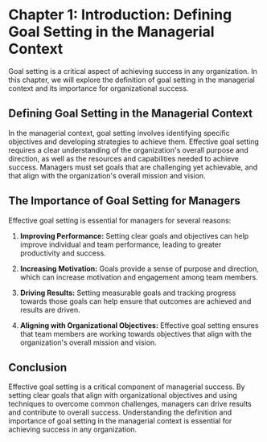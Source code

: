 Chapter 1: Introduction: Defining Goal Setting in the Managerial Context
========================================================================

Goal setting is a critical aspect of achieving success in any organization. In this chapter, we will explore the definition of goal setting in the managerial context and its importance for organizational success.

Defining Goal Setting in the Managerial Context
-----------------------------------------------

In the managerial context, goal setting involves identifying specific objectives and developing strategies to achieve them. Effective goal setting requires a clear understanding of the organization's overall purpose and direction, as well as the resources and capabilities needed to achieve success. Managers must set goals that are challenging yet achievable, and that align with the organization's overall mission and vision.

The Importance of Goal Setting for Managers
-------------------------------------------

Effective goal setting is essential for managers for several reasons:

1. **Improving Performance:** Setting clear goals and objectives can help improve individual and team performance, leading to greater productivity and success.

2. **Increasing Motivation:** Goals provide a sense of purpose and direction, which can increase motivation and engagement among team members.

3. **Driving Results:** Setting measurable goals and tracking progress towards those goals can help ensure that outcomes are achieved and results are driven.

4. **Aligning with Organizational Objectives:** Effective goal setting ensures that team members are working towards objectives that align with the organization's overall mission and vision.

Conclusion
----------

Effective goal setting is a critical component of managerial success. By setting clear goals that align with organizational objectives and using techniques to overcome common challenges, managers can drive results and contribute to overall success. Understanding the definition and importance of goal setting in the managerial context is essential for achieving success in any organization.
